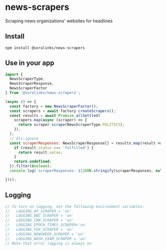 # news-scrapers
Scraping news organizations' websites for headlines

## Install

`npm install @soralinks/news-scrapers`

## Use in your app

```javascript
import {
  NewsScraperType,
  NewsScraperResponse,
  NewsScraperFactor
} from '@soralinks/news-scrapers';

(async () => {
  const factory = new NewsScraperFactor();
  const scrapers = await factory.createScrapers();
  const results = await Promise.allSettled(
    scrapers.map(async (scraper) => {
      return scraper.scrape(NewsScraperType.POLITICS);
    }),
  );
  // @ts-ignore
  const scraperResponses: NewsScraperResponse[] = results.map(result => {
    if (result.status === 'fulfilled') {
      return result.value;
    }
    return undefined;
  }).filter(Boolean);
  console.log(`scraperResponses: ${JSON.stringify(scraperResponses, null, 2)}`);

})();
```

## Logging
```javascript
// To turn on logging, set the following environment variables:
//   LOGGING_AP_SCRAPER = 'on'
//   LOGGING_BBC_SCRAPER = 'on'
//   LOGGING_CNN_SCRAPER = 'on'
//   LOGGING_EPOCH_TIMES_SCRAPER='on'
//   LOGGING_FOX_SCRAPER = 'on'
//   LOGGING_NEWSWEEK_SCRAPER = 'on'
//   LOGGING_WASH_EXAM_SCRAPER = 'on'
// Note that error logging is always on
```
